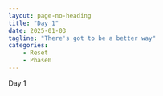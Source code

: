 ```yaml
---
layout: page-no-heading
title: "Day 1"
date: 2025-01-03
tagline: "There's got to be a better way"
categories: 
    - Reset
    - Phase0
---
```


Day 1